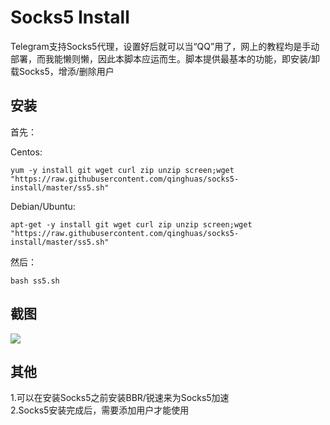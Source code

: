 # Socks5 Install
Telegram支持Socks5代理，设置好后就可以当“QQ”用了，网上的教程均是手动部署，而我能懒则懒，因此本脚本应运而生。脚本提供最基本的功能，即安装/卸载Socks5，增添/删除用户

安装
---
首先：   

Centos:
```
yum -y install git wget curl zip unzip screen;wget "https://raw.githubusercontent.com/qinghuas/socks5-install/master/ss5.sh"
```

Debian/Ubuntu:
```
apt-get -y install git wget curl zip unzip screen;wget "https://raw.githubusercontent.com/qinghuas/socks5-install/master/ss5.sh"
```

然后：  

```
bash ss5.sh
```

截图
---
![](https://raw.githubusercontent.com/qinghuas/socks5-install/master/socks5-install.png)

其他
---
1.可以在安装Socks5之前安装BBR/锐速来为Socks5加速  
2.Socks5安装完成后，需要添加用户才能使用
